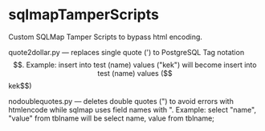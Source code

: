 # sqlmapTamperScripts
Custom SQLMap Tamper Scripts to bypass html encoding.

quote2dollar.py — replaces single quote (') to PostgreSQL Tag notation $$. 
Example: insert into test (name) values ("kek") will become insert into test (name) values ($$kek$$)

nodoublequotes.py — deletes double quotes (") to avoid errors with htmlencode while sqlmap uses field names with ". 
Example: select "name", "value" from tblname will be select name, value from tblname;
